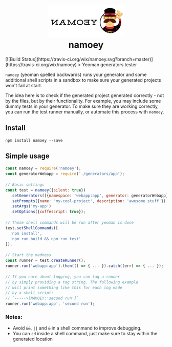 <h1 align="center">
<img width="241" src ="media/yeoman-rotated-2.png" />
<br>
namoey
</h1>
[![Build Status](https://travis-ci.org/wix/namoey.svg?branch=master)](https://travis-ci.org/wix/namoey)
> Yeoman generators tester

`namoey` (yeoman spelled backwards) runs your generator and some additional shell scripts in a sandbox to make sure your generated projects won't fail at start.

The idea here is to check if the generated project generated correctly - not by the files, but by their functionality. For example, you may include some dummy tests in your generator. To make sure they are working correctly, you can run the test runner manually, or automate this process with `nemoey`.

## Install

```console
npm install namoey --save
```

## Simple usage

```javascript
const namoey = require('namoey');
const generatorWebapp = require('./generators/app');

// Basic settings
const test = namoey({silent: true})
  .setGenerators([{namespace: 'webapp:app', generator: generatorWebapp}]) // Make sure to add sub-generator for composability
  .setPrompts({name: 'my-cool-project', description: 'awesome stuff'})
  .setArgs('my-app')
  .setOptions({coffescript: true});

// Those shell commands will be run after yeoman is done
test.setShellCommands([
  'npm install',
  'npm run build && npm run test'
]);

// Start the madness
const runner = test.createRunner();
runner.run('webapp:app').then(() => { ... }).catch((err) => { ... });

// If you care about logging, you can tag a runner
// by simply providing a tag string. The following example
// will print something like this for each log made
// by a shell script:
// `----->[NAMOEY:'second run']`
runner.run('webapp:app', 'second run');
```

### Notes:

- Avoid `&&`, `||` and `&` in a shell command to improve debugging.
- You can `cd` inside a shell command, just make sure to stay within the generated location
